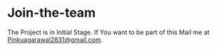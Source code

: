 # Join-the-team

The Project is in Initial Stage. If You want to be part of this Mail me at Pinkuagarawal2831@gmail.com.
